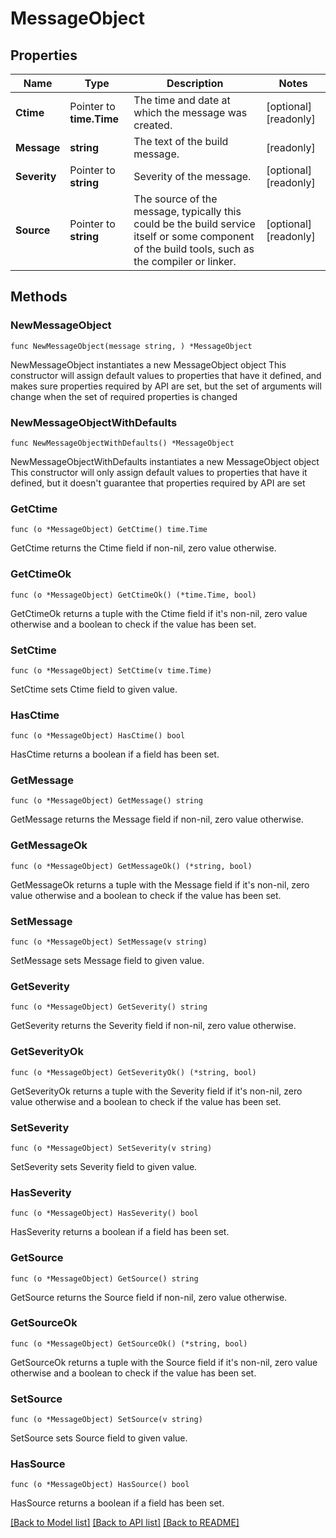 <!--
Copyright (C) 2020-2024 Arm Limited or its affiliates and Contributors. All rights reserved.
SPDX-License-Identifier: Apache-2.0
-->
# MessageObject

## Properties

Name | Type | Description | Notes
------------ | ------------- | ------------- | -------------
**Ctime** | Pointer to **time.Time** | The time and date at which the message was created. | [optional] [readonly] 
**Message** | **string** | The text of the build message. | [readonly] 
**Severity** | Pointer to **string** | Severity of the message. | [optional] [readonly] 
**Source** | Pointer to **string** | The source of the message, typically this could be the build service itself or some component of the build tools, such as the compiler or linker. | [optional] [readonly] 

## Methods

### NewMessageObject

`func NewMessageObject(message string, ) *MessageObject`

NewMessageObject instantiates a new MessageObject object
This constructor will assign default values to properties that have it defined,
and makes sure properties required by API are set, but the set of arguments
will change when the set of required properties is changed

### NewMessageObjectWithDefaults

`func NewMessageObjectWithDefaults() *MessageObject`

NewMessageObjectWithDefaults instantiates a new MessageObject object
This constructor will only assign default values to properties that have it defined,
but it doesn't guarantee that properties required by API are set

### GetCtime

`func (o *MessageObject) GetCtime() time.Time`

GetCtime returns the Ctime field if non-nil, zero value otherwise.

### GetCtimeOk

`func (o *MessageObject) GetCtimeOk() (*time.Time, bool)`

GetCtimeOk returns a tuple with the Ctime field if it's non-nil, zero value otherwise
and a boolean to check if the value has been set.

### SetCtime

`func (o *MessageObject) SetCtime(v time.Time)`

SetCtime sets Ctime field to given value.

### HasCtime

`func (o *MessageObject) HasCtime() bool`

HasCtime returns a boolean if a field has been set.

### GetMessage

`func (o *MessageObject) GetMessage() string`

GetMessage returns the Message field if non-nil, zero value otherwise.

### GetMessageOk

`func (o *MessageObject) GetMessageOk() (*string, bool)`

GetMessageOk returns a tuple with the Message field if it's non-nil, zero value otherwise
and a boolean to check if the value has been set.

### SetMessage

`func (o *MessageObject) SetMessage(v string)`

SetMessage sets Message field to given value.


### GetSeverity

`func (o *MessageObject) GetSeverity() string`

GetSeverity returns the Severity field if non-nil, zero value otherwise.

### GetSeverityOk

`func (o *MessageObject) GetSeverityOk() (*string, bool)`

GetSeverityOk returns a tuple with the Severity field if it's non-nil, zero value otherwise
and a boolean to check if the value has been set.

### SetSeverity

`func (o *MessageObject) SetSeverity(v string)`

SetSeverity sets Severity field to given value.

### HasSeverity

`func (o *MessageObject) HasSeverity() bool`

HasSeverity returns a boolean if a field has been set.

### GetSource

`func (o *MessageObject) GetSource() string`

GetSource returns the Source field if non-nil, zero value otherwise.

### GetSourceOk

`func (o *MessageObject) GetSourceOk() (*string, bool)`

GetSourceOk returns a tuple with the Source field if it's non-nil, zero value otherwise
and a boolean to check if the value has been set.

### SetSource

`func (o *MessageObject) SetSource(v string)`

SetSource sets Source field to given value.

### HasSource

`func (o *MessageObject) HasSource() bool`

HasSource returns a boolean if a field has been set.


[[Back to Model list]](../README.md#documentation-for-models) [[Back to API list]](../README.md#documentation-for-api-endpoints) [[Back to README]](../README.md)



